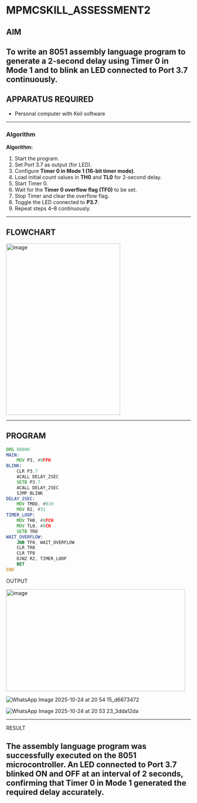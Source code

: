 # MPMCSKILL_ASSESSMENT2

## AIM
To write an 8051 assembly language program to generate a 2-second delay using Timer 0 in Mode 1 and to blink an LED connected to Port 3.7 continuously.
---

## APPARATUS REQUIRED
- Personal computer with Keil software

---

### Algorithm

**Algorithm:**

1. Start the program.
2. Set Port 3.7 as output (for LED).
3. Configure **Timer 0 in Mode 1 (16-bit timer mode)**.
4. Load initial count values in **TH0** and **TL0** for 2-second delay.
5. Start Timer 0.
6. Wait for the **Timer 0 overflow flag (TF0)** to be set.
7. Stop Timer and clear the overflow flag.
8. Toggle the LED connected to **P3.7**.
9. Repeat steps 4–8 continuously.




---

## FLOWCHART
<img width="311" height="467" alt="image" src="https://github.com/user-attachments/assets/abb8f483-7508-4fdb-a9cb-1a10b4d1abba" />


---

## PROGRAM
```asm
ORG 0000H           
MAIN:
    MOV P3, #0FFH     
BLINK:
    CLR P3.7            
    ACALL DELAY_2SEC   
    SETB P3.7           
    ACALL DELAY_2SEC   
    SJMP BLINK          
DELAY_2SEC:
    MOV TMOD, #01H      
    MOV R2, #31         
TIMER_LOOP:
    MOV TH0, #0FCH    
    MOV TL0, #0CH      
    SETB TR0            
WAIT_OVERFLOW:
    JNB TF0, WAIT_OVERFLOW 
    CLR TR0           
    CLR TF0            
    DJNZ R2, TIMER_LOOP 
    RET
END


```
OUTPUT

<img width="488" height="278" alt="image" src="https://github.com/user-attachments/assets/32d16a3f-4b7d-4edb-bcf2-73d8b43ef147" />


![WhatsApp Image 2025-10-24 at 20 54 15_d6673472](https://github.com/user-attachments/assets/fe71260e-547f-4185-b673-1e13f2a1d5c4)

![WhatsApp Image 2025-10-24 at 20 53 23_3dda12da](https://github.com/user-attachments/assets/d63bd295-e853-4ef6-a9fe-0f552dc3516a)

---


RESULT

The assembly language program was successfully executed on the 8051 microcontroller.
An LED connected to Port 3.7 blinked ON and OFF at an interval of 2 seconds, confirming that Timer 0 in Mode 1 generated the required delay accurately.
---


